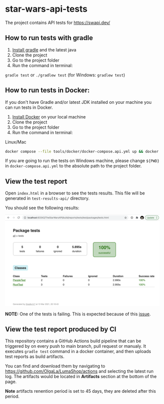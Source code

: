 # star-wars-api-tests

The project contains API tests for https://swapi.dev/

## How to run tests with gradle

1. [Install gradle](https://gradle.org/install/) and the latest java
2. Clone the project
3. Go to the project folder
4. Run the command in terminal:

`gradle test` or `./gradlew test` (for Windows: `gradlew test`)

## How to run tests in Docker:

If you don't have Gradle and/or latest JDK installed on your machine you can run tests in Docker.

1. [Install Docker](https://docs.docker.com/get-docker/) on your local machine 
2. Clone the project 
3. Go to the project folder
4. Run the command in terminal:

Linux/Mac

```bash
docker compose --file tools/docker/docker-compose.api.yml up && docker compose  --file tools/docker/docker-compose.api.yml rm
```

If you are going to run the tests on Windows machine, please change `${PWD}` in `docker-compose.api.yml` to the absolute path to the project folder.

## View the test report

Open `index.html` in a browser to see the tests results. This file will be generated in `test-results-api/` directory.

You should see the following results:

![junit test results screenshot](../docs/test-results.png)

**NOTE:** One of the tests is failing. This is expected because of this [issue](https://github.com/Juriy/swapi/issues/50).


## View the test report produced by CI 

This repository contains a GitHub Actions build pipeline that can be triggered by on every push to main branch, pull request or manualy. It executes `gradle test` command in a docker container, and then uploads test reports as build artifacts. 

You can find and download them by navigating to https://github.com/OlgaLa/LumaShop/actions and selecting the latest run log. The artifacts would be located in **Artifacts** section at the bottom of the page. 

**Note** artifacts renention period is set to 45 days, they are deleted after this period.

